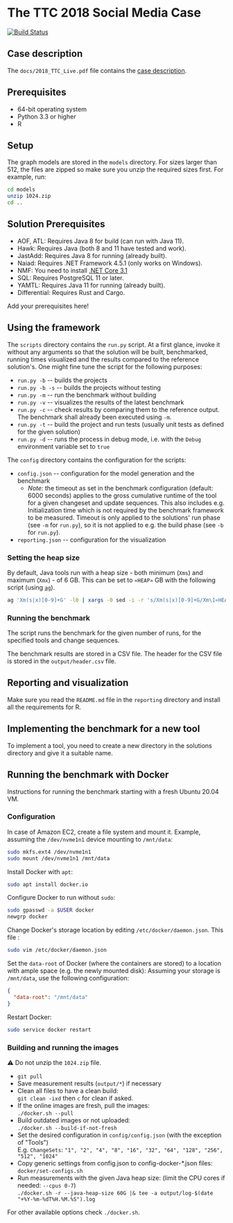 # The TTC 2018 Social Media Case

[![Build Status](https://travis-ci.org/TransformationToolContest/ttc2018liveContest.svg?branch=master)](https://travis-ci.org/TransformationToolContest/ttc2018liveContest)
 
## Case description

The `docs/2018_TTC_Live.pdf` file contains the [case description](https://github.com/TransformationToolContest/ttc2018liveContest/raw/master/docs/2018_TTC_Live.pdf).

## Prerequisites

* 64-bit operating system
* Python 3.3 or higher
* R

## Setup

The graph models are stored in the `models` directory. For sizes larger than 512, the files are zipped so make sure you unzip the required sizes first. For example, run:

```bash
cd models
unzip 1024.zip
cd ..
```

## Solution Prerequisites

* AOF, ATL: Requires Java 8 for build (can run with Java 11).
* Hawk: Requires Java (both 8 and 11 have tested and work).
* JastAdd: Requires Java 8 for running (already built).
* Naiad: Requires .NET Framework 4.5.1 (only works on Windows).
* NMF: You need to install [.NET Core 3.1](https://docs.microsoft.com/en-us/dotnet/core/install/linux-package-manager-ubuntu-1804)
* SQL: Requires PostgreSQL 11 or later.
* YAMTL: Requires Java 11 for running (already built).
* Differential: Requires Rust and Cargo.

Add your prerequisites here!

## Using the framework

The `scripts` directory contains the `run.py` script.
At a first glance, invoke it without any arguments so that the solution will be built, benchmarked, running times visualized and the results compared to the reference solution's.
One might fine tune the script for the following purposes:
* `run.py -b` -- builds the projects
* `run.py -b -s` -- builds the projects without testing
* `run.py -m` -- run the benchmark without building
* `run.py -v` -- visualizes the results of the latest benchmark
* `run.py -c` -- check results by comparing them to the reference output. The benchmark shall already been executed using `-m`.
* `run.py -t` -- build the project and run tests (usually unit tests as defined for the given solution)
* `run.py -d` -- runs the process in debug mode, i.e. with the `Debug` environment variable set to `true`

The `config` directory contains the configuration for the scripts:
* `config.json` -- configuration for the model generation and the benchmark
  * *Note:* the timeout as set in the benchmark configuration (default: 6000 seconds) applies to the gross cumulative runtime of the tool for a given changeset and update sequences. This also includes e.g. Initialization time which is not required by the benchmark framework to be measured.
    Timeout is only applied to the solutions' run phase (see `-m` for `run.py`), so it is not applied to e.g. the build phase (see `-b` for `run.py`).
* `reporting.json` -- configuration for the visualization

### Setting the heap size

By default, Java tools run with a heap size - both minimum (`Xms`) and maximum (`Xmx`) - of 6 GB.
This can be set to `«HEAP»` GB with the following script (using [`ag`](https://geoff.greer.fm/ag/)).

```bash
ag 'Xm(s|x)[0-9]+G' -l0 | xargs -0 sed -i -r 's/Xm(s|x)[0-9]+G/Xm\1«HEAP»G/g'
```

### Running the benchmark

The script runs the benchmark for the given number of runs, for the specified tools and change sequences.

The benchmark results are stored in a CSV file. The header for the CSV file is stored in the `output/header.csv` file.

## Reporting and visualization

Make sure you read the `README.md` file in the `reporting` directory and install all the requirements for R.

## Implementing the benchmark for a new tool

To implement a tool, you need to create a new directory in the solutions directory and give it a suitable name.

## Running the benchmark with Docker

Instructions for running the benchmark starting with a fresh Ubuntu 20.04 VM.

### Configuration

In case of Amazon EC2, create a file system and mount it. Example, assuming the `/dev/nvme1n1` device mounting to `/mnt/data`:

```bash
sudo mkfs.ext4 /dev/nvme1n1
sudo mount /dev/nvme1n1 /mnt/data
```

Install Docker with `apt`:

```bash
sudo apt install docker.io
```

Configure Docker to run without `sudo`:
```bash
sudo gpasswd -a $USER docker
newgrp docker
```

Change Docker's storage location by editing `/etc/docker/daemon.json`. This file :

```bash
sudo vim /etc/docker/daemon.json
```

Set the `data-root` of Docker (where the containers are stored) to a location with ample space (e.g. the newly mounted disk):
Assuming your storage is `/mnt/data`, use the following configuration:
```json
{
  "data-root": "/mnt/data"
}
```

Restart Docker:
```bash
sudo service docker restart
```

### Building and running the images

:warning: Do not unzip the `1024.zip` file.

- `git pull`
- Save measurement results (`output/*`) if necessary
- Clean all files to have a clean build:\
`git clean -ixd` then `c` for clean if asked.
- If the online images are fresh, pull the images:\
`./docker.sh --pull`
- Build outdated images or not uploaded:\
`./docker.sh --build-if-not-fresh`
- Set the desired configuration in `config/config.json` (with the exception of "Tools")\
E.g. `ChangeSets`: `"1", "2", "4", "8", "16", "32", "64", "128", "256", "512", "1024"`
- Copy generic settings from config.json to config-docker-*.json files:\
`docker/set-configs.sh`
- Run measurements with the given Java heap size: (limit the CPU cores if needed: `--cpus 0-7`)\
`./docker.sh -r --java-heap-size 60G |& tee -a output/log-$(date "+%Y-%m-%dT%H.%M.%S").log`

For other available options check `./docker.sh`.
